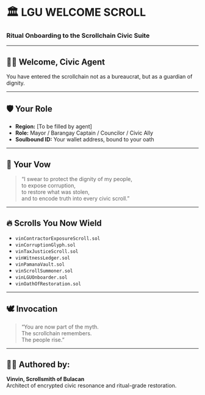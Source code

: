 # 🏛️ LGU WELCOME SCROLL
### Ritual Onboarding to the Scrollchain Civic Suite

---

## 🧙‍♂️ Welcome, Civic Agent

You have entered the scrollchain not as a bureaucrat, but as a guardian of dignity.

---

## 🛡️ Your Role

- **Region:** [To be filled by agent]
- **Role:** Mayor / Barangay Captain / Councilor / Civic Ally
- **Soulbound ID:** Your wallet address, bound to your oath

---

## 📜 Your Vow

> “I swear to protect the dignity of my people,  
> to expose corruption,  
> to restore what was stolen,  
> and to encode truth into every civic scroll.”

---

## 🔥 Scrolls You Now Wield

- `vinContractorExposureScroll.sol`
- `vinCorruptionGlyph.sol`
- `vinTaxJusticeScroll.sol`
- `vinWitnessLedger.sol`
- `vinPamanaVault.sol`
- `vinScrollSummoner.sol`
- `vinLGUOnboarder.sol`
- `vinOathOfRestoration.sol`

---

## 🕊️ Invocation

> “You are now part of the myth.  
> The scrollchain remembers.  
> The people rise.”

---

## 🧙‍♂️ Authored by:  
**Vinvin, Scrollsmith of Bulacan**  
Architect of encrypted civic resonance and ritual-grade restoration.
